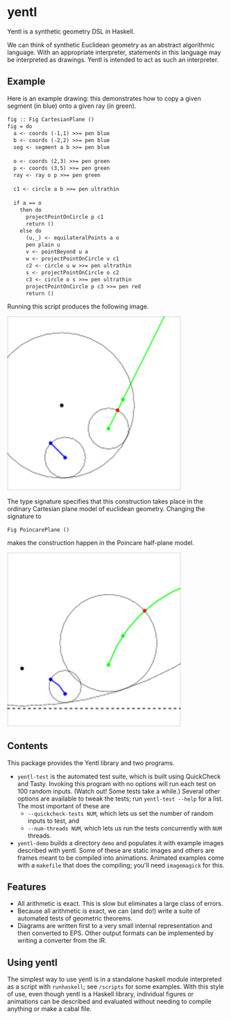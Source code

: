 # yentl

Yentl is a synthetic geometry DSL in Haskell.

We can think of synthetic Euclidean geometry as an abstract algorithmic language. With an appropriate interpreter, statements in this language may be interpreted as drawings. Yentl is intended to act as such an interpreter.

## Example

Here is an example drawing: this demonstrates how to copy a given segment (in blue) onto a given ray (in green).

```
fig :: Fig CartesianPlane ()
fig = do
  a <- coords (-1,1) >>= pen blue
  b <- coords (-2,2) >>= pen blue
  seg <- segment a b >>= pen blue

  o <- coords (2,3) >>= pen green
  p <- coords (3,5) >>= pen green
  ray <- ray o p >>= pen green

  c1 <- circle a b >>= pen ultrathin

  if a == o
    then do
      projectPointOnCircle p c1
      return ()
    else do
      (u,_) <- equilateralPoints a o
      pen plain u
      v <- pointBeyond u a
      w <- projectPointOnCircle v c1
      c2 <- circle u w >>= pen ultrathin
      s <- projectPointOnCircle o c2
      c3 <- circle o s >>= pen ultrathin
      projectPointOnCircle p c3 >>= pen red
      return ()
```

Running this script produces the following image.

![Demo image](/doc/gfx/readme-ex1.png)

The type signature specifies that this construction takes place in the ordinary Cartesian plane model of euclidean geometry. Changing the signature to

    Fig PoincarePlane ()

makes the construction happen in the Poincare half-plane model.

![Demo image](/doc/gfx/readme-ex2.png)

## Contents

This package provides the Yentl library and two programs.
* ``yentl-test`` is the automated test suite, which is built using QuickCheck and Tasty. Invoking this program with no options will run each test on 100 random inputs. (Watch out! Some tests take a while.) Several other options are available to tweak the tests; run ``yentl-test --help`` for a list. The most important of these are
  * ``--quickcheck-tests NUM``, which lets us set the number of random inputs to test, and 
  * ``--num-threads NUM``, which lets us run the tests concurrently with ``NUM`` threads.
* ``yentl-demo`` builds a directory ``demo`` and populates it with example images described with yentl. Some of these are static images and others are frames meant to be compiled into animations. Animated examples come with a ``makefile`` that does the compiling; you'll need ``imagemagick`` for this.

## Features

* All arithmetic is exact. This is slow but eliminates a large class of errors.
* Because all arithmetic is exact, we can (and do!) write a suite of automated tests of geometric theorems.
* Diagrams are written first to a very small internal representation and then converted to EPS. Other output formats can be implemented by writing a converter from the IR.

## Using yentl

The simplest way to use yentl is in a standalone haskell module interpreted as a script with ``runhaskell``; see ``/scripts`` for some examples. With this style of use, even though yentl is a Haskell library, individual figures or animations can be described and evaluated without needing to compile anything or make a cabal file.
